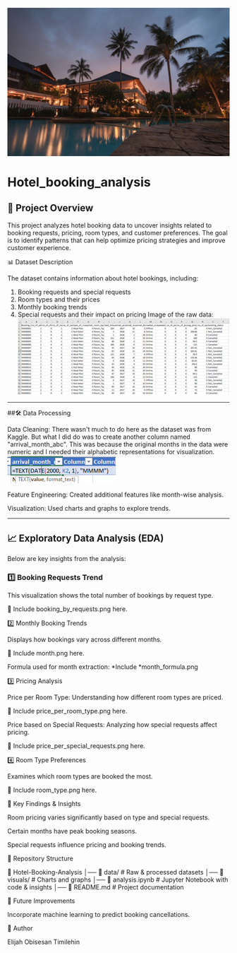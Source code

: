 ![image_alt](https://github.com/etimexo/Hotel_booking_analysis/blob/main/visualizations/pexels-pixabay-258154%20(1).jpg)
# Hotel_booking_analysis
## 📌 Project Overview

This project analyzes hotel booking data to uncover insights related to booking requests, pricing, room types, and customer preferences. The goal is to identify patterns that can help optimize pricing strategies and improve customer experience.

📊 Dataset Description

The dataset contains information about hotel bookings, including:
1. Booking requests and special requests
2. Room types and their prices
3. Monthly booking trends
4. Special requests and their impact on pricing
Image of the raw data:
![image_alt](https://github.com/etimexo/Hotel_booking_analysis/blob/main/visualizations/raw_data.png)
___

##🛠 Data Processing

Data Cleaning: There wasn't much to do here as the dataset was from Kaggle. But what I did do was to create another column named "arrival_month_abc".
This was because the original months in the data were numeric and I needed their alphabetic representations for visualization.
![image_alt](https://github.com/etimexo/Hotel_booking_analysis/blob/main/visualizations/month_formula.png)

Feature Engineering: Created additional features like month-wise analysis.

Visualization: Used charts and graphs to explore trends.
___

## 📈 Exploratory Data Analysis (EDA)

Below are key insights from the analysis:

### 1️⃣ Booking Requests Trend

This visualization shows the total number of bookings by request type.


📌 Include booking_by_requests.png here.

2️⃣ Monthly Booking Trends

Displays how bookings vary across different months.

📌 Include month.png here.

Formula used for month extraction: *Include *month_formula.png

3️⃣ Pricing Analysis

Price per Room Type: Understanding how different room types are priced.

📌 Include price_per_room_type.png here.

Price based on Special Requests: Analyzing how special requests affect pricing.

📌 Include price_per_special_requests.png here.

4️⃣ Room Type Preferences

Examines which room types are booked the most.

📌 Include room_type.png here.

📝 Key Findings & Insights

Room pricing varies significantly based on type and special requests.

Certain months have peak booking seasons.

Special requests influence pricing and booking trends.

📂 Repository Structure

📂 Hotel-Booking-Analysis
│── 📁 data/              # Raw & processed datasets
│── 📁 visuals/           # Charts and graphs
│── 📄 analysis.ipynb     # Jupyter Notebook with code & insights
│── 📄 README.md         # Project documentation

🔮 Future Improvements

Incorporate machine learning to predict booking cancellations.

📌 Author

Elijah Obisesan Timilehin
